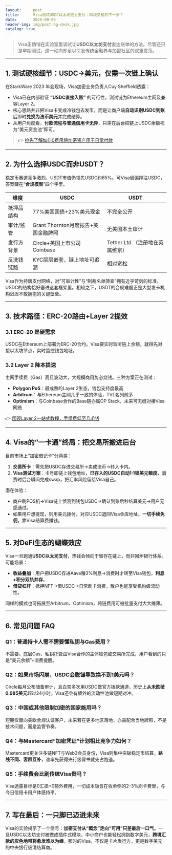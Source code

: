 ```yaml
---
layout:     post
title:      Visa测试USDC以太坊链上支付：跨境交易的下一步？
date:       2025-09-05
header-img: img/post-bg-desk.jpg
catalog: true
---
```


> Visa正悄悄在实验室里调试让**USDC以太坊支付**直达账单的方法。尽管还只是早期测试，这一动向却足以引发传统金融界与加密社区的双重震荡。

---

## 1. 测试硬核细节：USDC→美元，仅需一次链上确认

在StarkWare 2023 年会现场，Visa加密业务负责人Cuy Sheffield透露：  
- Visa已在内部验证 **“USDC直接入账”** 的可行性，测试链为Ethereum主网及兼容Layer 2。  
- 核心思路并非把Visa卡变成冷钱包去发币，而是让商户端**自动识别USDC到账**后即时**兑换为法币美元**并完成结算。  
- 从用户角度看，**付款流程与普通信用卡无异**，只需在后台把链上USDC余额视为“美元资金池”即可。

> 👉 [抢先了解如何0费用将加密资产用于日常付款](https://okxdog.com/)

---

## 2. 为什么选择USDC而非USDT？

稳定币赛道竞争激烈，USDT市值仍领先USDC约65%。可Visa偏偏押注USDC，答案藏在“**合规模型**”四个字里。

| 维度             | USDC                                | USDT                          |
|------------------|-------------------------------------|-------------------------------|
| 抵押品结构       | 77%美国国债+23%美元现金             | 不完全公开                    |
| 审计/监管        | Grant Thornton月度报告+美国金融牌照 | 无美国本土审计                |
| 发行方背景       | Circle+美国上市公司Coinbase        | Tether Ltd.（注册地在英属维京）|
| 反洗钱链路       | KYC层层嵌套，链上地址可追溯         | 相对宽松                      |

Visa作为持牌支付网络，对“可审计性”与“制裁名单筛查”拥有近乎苛刻的标准，USDC的结构恰好塞进这套框架里。相较之下，USDT的合规难题正是大型发卡机构迟迟不敢拥抱的关键壁垒。

---

## 3. 技术路径：ERC-20路由+Layer 2提效

### 3.1 ERC-20 是硬需求  
USDC在Ethereum上部署为ERC-20合约。Visa要实时监听链上余额，就得先对接以太坊节点，实时监控钱包地址。

### 3.2 Layer 2 降本提速  
主网手续费（Gas）高且波动大，大规模商用势必烧钱。三种方案正在测试：  
- **Polygon PoS**：最成熟的Layer 2生态，钱包支持度最高  
- **Arbitrum**：与Ethereum主网几乎一致的体验，TVL名列前茅  
- **Optimism**：与Coinbase合作的Base链亦属OP Stack，未来可无缝对接Visa网络

👉 [围观Layer 2一站式教程，手续费低至几毛钱](https://okxdog.com/)

---

## 4. Visa的“一卡通”终局：把交易所搬进后台

目前市场上“加密借记卡”分两类：  
1. **交易所卡**：需先把USDC存进交易所→卖成法币→转入卡内。  
2. **Visa测试方案**：卡号即链上钱包地址，**已存入的USDC自动1:1锁美元额度**，消费时后台瞬间完成swap，把汇率风险留给Visa自己。

潜在体验：  
- 商户刷POS机→Visa链上侦测到钱包USDC→确认到账后秒结算美元→用户无感通过。  
- 如果用户想提现，则用美元拨付，对应USDC退回Visa金库地址。**一切手续免佣**，靠Visa结算费赚钱。

---

## 5. 对DeFi生态的蝴蝶效应

Visa一旦跑通**USDC以太坊支付**，热钱会倾向于留存在链上，而非回炉银行体系。可能场景：  
- **收益叠加**：用户把USDC存进Aave赚3%利息→消费时才转至Visa钱包，**利息+积分双轨并存**。  
- **借贷杠杆**：抵押NFT→借USDC→日常刷卡消费，散户也能享受机构级流动性。  

同样的模式也可拓展至Arbitrum、Optimism，跨链费用可被批量支付大大摊薄。

---

## 6. 常见问题 FAQ

### Q1：普通持卡人需不需要懂私钥与Gas费用？
不需要。底层Gas、私钥托管由Visa合作的主体钱包或交易所完成，用户看到的只是“美元余额”+消费提醒。

### Q2：如果市场闪崩，USDC会脱锚导致换不到1美元吗？
Circle每月公布储备审计，且白宫多次用USDC做官方拨款通道，历史上**从未跌破0.985美元**超过24小时。Visa还会有额外的流动性池做短期对冲。

### Q3：中国或其他限制加密的国家能用吗？
短期仅面向美欧合规认证客户，未来若在更多地区落地，亦需配合当地牌照，不是技术问题，而是监管节奏。

### Q4：与Mastercard“加密凭证”计划相比竞争力如何？
Mastercard更关注多链NFT与Web3会员身份，Visa则集中突破稳定币结算，**路线不同、客群互补**，谁率先获得央行级背书就先占跑道。

### Q5：手续费会比刷传统Visa贵吗？
Visa透露目标是0汇损+0额外费用，一切成本隐含在收单侧的2–3%刷卡费里，与今日信用卡用户体感持平。

---

## 7. 写在最后：一只脚已迈进未来

Visa的实验揭示了一个信号：**加密支付从“概念”走向“可用”只差最后一口气**。一旦USDC以太坊支付被做成插件式模块，中小商户也能轻松拥抱数字美元，**跨境汇款的灰色地带将愈发难以为继**。那时的Visa，不仅是卡片发行方，更是数字美元的中央银行级清结算商。
